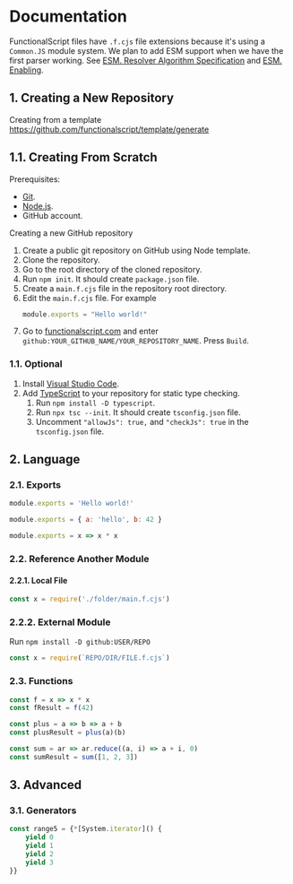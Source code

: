 # Documentation

FunctionalScript files have `.f.cjs` file extensions because it's using a `Common.JS` module system. We plan to add 
ESM support when we have the first parser working. See
[ESM. Resolver Algorithm Specification](https://nodejs.org/api/esm.html#resolver-algorithm-specification)
and [ESM. Enabling](https://nodejs.org/docs/latest-v13.x/api/esm.html#esm_enabling).

## 1. Creating a New Repository

Creating from a template https://github.com/functionalscript/template/generate

## 1.1. Creating From Scratch

Prerequisites:

- [Git](https://git-scm.com/).
- [Node.js](https://nodejs.org/en/).
- GitHub account.

Creating a new GitHub repository

1. Create a public git repository on GitHub using Node template.
2. Clone the repository.
3. Go to the root directory of the cloned repository.
4. Run `npm init`. It should create `package.json` file.
5. Create a `main.f.cjs` file in the repository root directory.
6. Edit the `main.f.cjs` file. For example
    ```js
    module.exports = "Hello world!"
    ```
11. Go to [functionalscript.com](https://functionalscript.com) and enter `github:YOUR_GITHUB_NAME/YOUR_REPOSITORY_NAME`. Press `Build`.

### 1.1. Optional

1. Install [Visual Studio Code](https://code.visualstudio.com/).
2. Add [TypeScript](https://www.typescriptlang.org/) to your repository for static type checking.
   1. Run `npm install -D typescript`.
   2. Run `npx tsc --init`. It should create `tsconfig.json` file.
   3. Uncomment `"allowJs": true,` and `"checkJs": true` in the `tsconfig.json` file.

## 2. Language

### 2.1. Exports

```js
module.exports = 'Hello world!'
```

```js
module.exports = { a: 'hello', b: 42 }
```

```js
module.exports = x => x * x
```

### 2.2. Reference Another Module

#### 2.2.1. Local File

```js
const x = require('./folder/main.f.cjs')
```

### 2.2.2. External Module

Run `npm install -D github:USER/REPO`

```js
const x = require(`REPO/DIR/FILE.f.cjs`)
```

### 2.3. Functions

```js
const f = x => x * x
const fResult = f(42)

const plus = a => b => a + b
const plusResult = plus(a)(b)

const sum = ar => ar.reduce((a, i) => a + i, 0)
const sumResult = sum([1, 2, 3])
```

## 3. Advanced

### 3.1. Generators

```js
const range5 = {*[System.iterator]() {
    yield 0
    yield 1
    yield 2
    yield 3
}}
```
